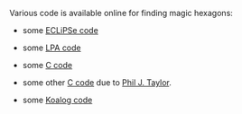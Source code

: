 Various code is available online for finding magic hexagons:

* some [ECLiPSe code](http://eclipseclp.org/examples/k_puzzle.pl.txt)

* some [LPA code](http://perso.wanadoo.fr/colin.barker/lpa/hexagon.htm)

* some [C code](http://minortriad.com/magichex.html)

* some other [C code](../data/sumsup.c.html) due to [Phil J. Taylor](mailto:xptaylor@hotmail.com).

* some <A HREF="http://www.koalog.com/resources/samples/MagicHexagonProblem.java">Koalog code</A>
